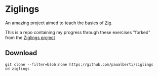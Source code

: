 # Ziglings

An amazing project aimed to teach the basics of [Zig](https://ziglang.org/).

This is a repo containing my progress through these exercises "forked" from the [Ziglings project](https://codeberg.org/ziglings/exercises.git)

## Download

```
git clone --filter=blob:none https://github.com/paualberti/ziglings
cd ziglings
```

